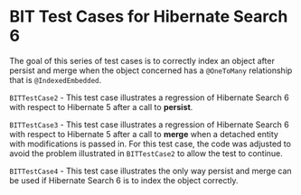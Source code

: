 # BIT Test Cases for Hibernate Search 6

The goal of this series of test cases is to correctly index an object after persist and merge when the
object concerned has a `@OneToMany` relationship that is `@IndexedEmbedded`.

`BITTestCase2` - This test case illustrates a regression of Hibernate Search 6 with respect to Hibernate 5 
after a call to **persist**.

`BITTestCase3` - This test case illustrates a regression of Hibernate Search 6 with respect to Hibernate 5
after a call to **merge** when a detached entity with modifications is passed in.  For this test case, the 
code was adjusted to avoid the problem illustrated in `BITTestCase2` to allow the test to continue.

`BITTestCase4` - This test case illustrates the only way persist and merge can be used if Hibernate
Search 6 is to index the object correctly.